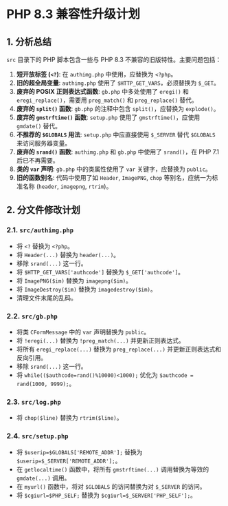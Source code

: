 # PHP 8.3 兼容性升级计划

## 1. 分析总结

`src` 目录下的 PHP 脚本包含一些与 PHP 8.3 不兼容的旧版特性。主要问题包括：

1.  **短开放标签 (`<?`)**: 在 `authimg.php` 中使用，应替换为 `<?php`。
2.  **旧的超全局变量**: `authimg.php` 使用了 `$HTTP_GET_VARS`，必须替换为 `$_GET`。
3.  **废弃的 POSIX 正则表达式函数**: `gb.php` 中多处使用了 `eregi()` 和 `eregi_replace()`，需要用 `preg_match()` 和 `preg_replace()` 替代。
4.  **废弃的 `split()` 函数**: `gb.php` 的注释中包含 `split()`，应替换为 `explode()`。
5.  **废弃的 `gmstrftime()` 函数**: `setup.php` 使用了 `gmstrftime()`，应使用 `gmdate()` 替代。
6.  **不推荐的 `$GLOBALS` 用法**: `setup.php` 中应直接使用 `$_SERVER` 替代 `$GLOBALS` 来访问服务器变量。
7.  **废弃的 `srand()` 函数**: `authimg.php` 和 `gb.php` 中使用了 `srand()`，在 PHP 7.1 后已不再需要。
8.  **类的 `var` 声明**: `gb.php` 中的类属性使用了 `var` 关键字，应替换为 `public`。
9.  **旧的函数别名**: 代码中使用了如 `Header`, `ImagePNG`, `chop` 等别名，应统一为标准名称 (`header`, `imagepng`, `rtrim`)。

## 2. 分文件修改计划

### 2.1. `src/authimg.php`
- 将 `<?` 替换为 `<?php`。
- 将 `Header(...)` 替换为 `header(...)`。
- 移除 `srand(...)` 这一行。
- 将 `$HTTP_GET_VARS['authcode']` 替换为 `$_GET['authcode']`。
- 将 `ImagePNG($im)` 替换为 `imagepng($im)`。
- 将 `ImageDestroy($im)` 替换为 `imagedestroy($im)`。
- 清理文件末尾的乱码。

### 2.2. `src/gb.php`
- 将类 `CFormMessage` 中的 `var` 声明替换为 `public`。
- 将 `!eregi(...)` 替换为 `!preg_match(...)` 并更新正则表达式。
- 将所有 `eregi_replace(...)` 替换为 `preg_replace(...)` 并更新正则表达式和反向引用。
- 移除 `srand(...)` 这一行。
- 将 `while(($authcode=rand()%10000)<1000);` 优化为 `$authcode = rand(1000, 9999);`。

### 2.3. `src/log.php`
- 将 `chop($line)` 替换为 `rtrim($line)`。

### 2.4. `src/setup.php`
- 将 `$userip=$GLOBALS['REMOTE_ADDR'];` 替换为 `$userip=$_SERVER['REMOTE_ADDR'];`。
- 在 `getlocaltime()` 函数中，将所有 `gmstrftime(...)` 调用替换为等效的 `gmdate(...)` 调用。
- 在 `myurl()` 函数中，将对 `$GLOBALS` 的访问替换为对 `$_SERVER` 的访问。
- 将 `$cgiurl=$PHP_SELF;` 替换为 `$cgiurl=$_SERVER['PHP_SELF'];`。
